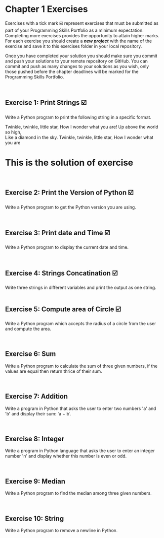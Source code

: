 # Chapter 1 Exercises

Exercises with a tick mark :ballot_box_with_check: represent exercises that must be submitted as part of your Programming Skills Portfolio as a minimum expectation. Completing more exercises provides the opportunity to attain higher marks. For each exercise you should create a _**new project**_ with the name of the exercise and save it to this exercises folder in your local repository.

Once you have completed your solution you should make sure you commit and push your solutions to your remote repository on GitHub. You can commit and push as many changes to your solutions as you wish, only those pushed before the chapter deadlines will be marked for the Programming Skills Portfolio.  


&nbsp;

## Exercise 1: Print Strings :ballot_box_with_check:

Write a Python program to print the following string in a specific format.

Twinkle, twinkle, little star,
	How I wonder what you are! 
		Up above the world so high,   		
		Like a diamond in the sky. 
Twinkle, twinkle, little star, 
	How I wonder what you are

# This is the solution of exercise 

&nbsp;
&nbsp;
&nbsp;
## Exercise 2: Print the Version of Python :ballot_box_with_check:

 Write a Python program to get the Python version you are using.


&nbsp;
&nbsp;
&nbsp;
## Exercise 3: Print date and Time :ballot_box_with_check:

Write a Python program to display the current date and time.

&nbsp;
&nbsp;
&nbsp;
## Exercise 4: Strings Concatination :ballot_box_with_check:
Write three strings in different variables and print the output as one string.
&nbsp;
&nbsp;
&nbsp;

## Exercise 5: Compute area of Circle :ballot_box_with_check:

Write a Python program which accepts the radius of a circle from the user and compute the area.

&nbsp;
&nbsp;
&nbsp;

## Exercise 6: Sum

Write a Python program to calculate the sum of three given numbers, if the values are equal then return thrice of their sum.

&nbsp;
&nbsp;
&nbsp;

## Exercise 7:  Addition

Write a program in Python that asks the user to enter two numbers 'a' and 'b' and display their sum: 'a + b'.

&nbsp;
&nbsp;
&nbsp;

## Exercise 8: Integer

Write a program in Python language that asks the user to enter an integer number 'n' and display whether this number is even or odd.

&nbsp;
&nbsp;
&nbsp;

## Exercise 9: Median

Write a Python program to find the median among three given numbers.

&nbsp;
&nbsp;
&nbsp;

## Exercise 10: String

Write a Python program to remove a newline in Python.

&nbsp;
&nbsp;
&nbsp;